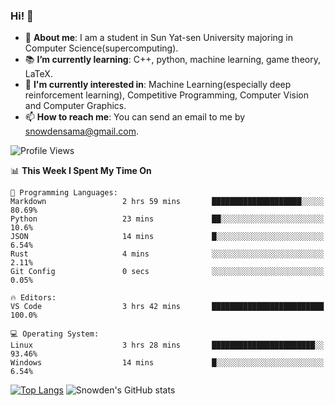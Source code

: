 ### Hi! 👋

+ :school: **About me**: I am a student in Sun Yat-sen University majoring in Computer Science(supercomputing).
+ :books: **I’m currently learning**: C++, python, machine learning, game theory, LaTeX.
+ :lollipop: **I'm currently interested in**: Machine Learning(especially deep reinforcement learning), Competitive Programming, Computer Vision and Computer Graphics.
+ 📫 **How to reach me**: You can send an email to me by snowdensama@gmail.com.

<!--START_SECTION:waka-->
![Profile Views](http://img.shields.io/badge/Profile%20Views-416-blue)

📊 **This Week I Spent My Time On** 

```text
💬 Programming Languages: 
Markdown                 2 hrs 59 mins       ████████████████████░░░░░   80.69% 
Python                   23 mins             ██░░░░░░░░░░░░░░░░░░░░░░░   10.6% 
JSON                     14 mins             █░░░░░░░░░░░░░░░░░░░░░░░░   6.54% 
Rust                     4 mins              ░░░░░░░░░░░░░░░░░░░░░░░░░   2.11% 
Git Config               0 secs              ░░░░░░░░░░░░░░░░░░░░░░░░░   0.05%

🔥 Editors: 
VS Code                  3 hrs 42 mins       █████████████████████████   100.0%

💻 Operating System: 
Linux                    3 hrs 28 mins       ███████████████████████░░   93.46% 
Windows                  14 mins             █░░░░░░░░░░░░░░░░░░░░░░░░   6.54%

```


<!--END_SECTION:waka-->


[![Top Langs](https://github-readme-stats.vercel.app/api/top-langs/?username=lixk28&langs_count=8&layout=compact&hide_border=true)](https://github.com/lixk28/github-readme-stats)
![Snowden's GitHub stats](https://github-readme-stats.vercel.app/api?username=lixk28&show_icons=true&hide_border=true&count_private=true)



<!--
**lixk28/lixk28** is a ✨ _special_ ✨ repository because its `README.md` (this file) appears on your GitHub profile.

Here are some ideas to get you started:

- 🔭 I’m currently working on ...
- 🌱 I’m currently learning ...
- 👯 I’m looking to collaborate on ...
- 🤔 I’m looking for help with ...
- 💬 Ask me about ...
- 📫 How to reach me: ...
- 😄 Pronouns: ...
- ⚡ Fun fact: ...
  -->
